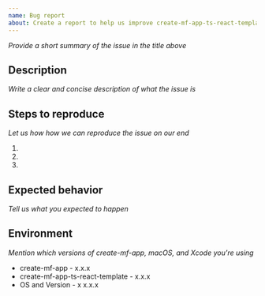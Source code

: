 ```yaml
---
name: Bug report
about: Create a report to help us improve create-mf-app-ts-react-template
---
```


_Provide a short summary of the issue in the title above_

## Description

_Write a clear and concise description of what the issue is_

## Steps to reproduce

_Let us how how we can reproduce the issue on our end_

1.
2.
3.

## Expected behavior

_Tell us what you expected to happen_

## Environment

_Mention which versions of create-mf-app, macOS, and Xcode you're using_

- create-mf-app - x.x.x
- create-mf-app-ts-react-template - x.x.x
- OS and Version - x x.x.x
